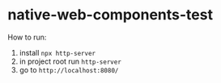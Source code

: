 # native-web-components-test
How to run:
1) install `npx http-server`
2) in project root run `http-server`
3) go to `http://localhost:8080/`
